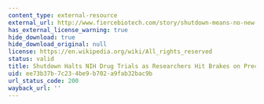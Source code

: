 ```yaml
---
content_type: external-resource
external_url: http://www.fiercebiotech.com/story/shutdown-means-no-new-nih-trials-halted-preclinical-research/2013-10-03
has_external_license_warning: true
hide_download: true
hide_download_original: null
license: https://en.wikipedia.org/wiki/All_rights_reserved
status: valid
title: Shutdown Halts NIH Drug Trials as Researchers Hit Brakes on Preclinical Research
uid: ee73b37b-7c23-4be9-b702-a9fab32bac9b
url_status_code: 200
wayback_url: ''
---
```


